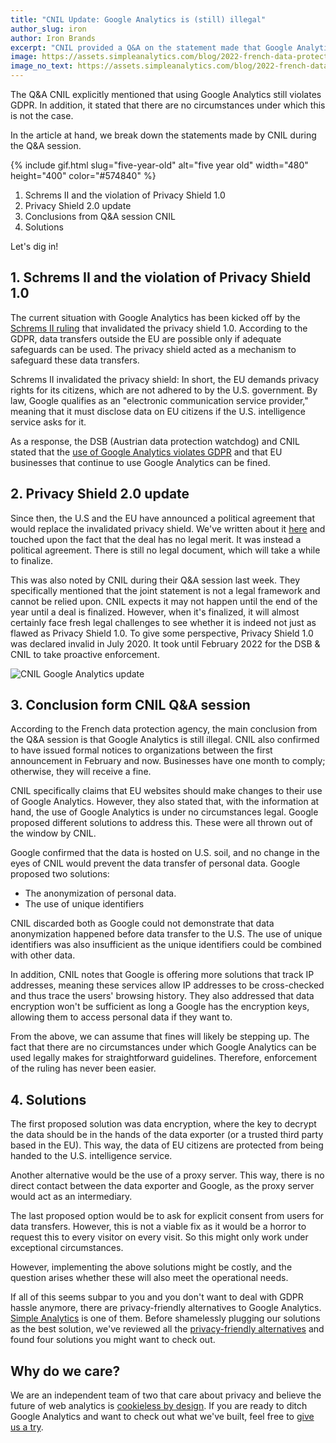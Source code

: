 ```yaml
---
title: "CNIL Update: Google Analytics is (still) illegal"
author_slug: iron
author: Iron Brands
excerpt: "CNIL provided a Q&A on the statement made that Google Analytics violates GDPR"
image: https://assets.simpleanalytics.com/blog/2022-french-data-protection-update-google-analytics-is-still-illegal/social-image.png
image_no_text: https://assets.simpleanalytics.com/blog/2022-french-data-protection-update-google-analytics-is-still-illegal/handcuffs-no-text.png
---
```


The Q&A CNIL explicitly mentioned that using Google Analytics still violates GDPR. In addition, it stated that there are no circumstances under which this is not the case.

In the article at hand, we break down the statements made by CNIL during the Q&A session.

{% include gif.html slug="five-year-old" alt="five year old" width="480" height="400" color="#574840" %}

1.  Schrems II and the violation of Privacy Shield 1.0
2.  Privacy Shield 2.0 update
3.  Conclusions from Q&A session CNIL
4.  Solutions

Let's dig in!

## 1.  Schrems II and the violation of Privacy Shield 1.0

The current situation with Google Analytics has been kicked off by the [Schrems II ruling](https://www.gdprsummary.com/schrems-ii/) that invalidated the privacy shield 1.0. According to the GDPR, data transfers outside the EU are possible only if adequate safeguards can be used. The privacy shield acted as a mechanism to safeguard these data transfers.

Schrems II invalidated the privacy shield: In short, the EU demands privacy rights for its citizens, which are not adhered to by the U.S. government. By law, Google qualifies as an "electronic communication service provider," meaning that it must disclose data on EU citizens if the U.S. intelligence service asks for it.

As a response, the DSB (Austrian data protection watchdog) and CNIL stated that the [use of Google Analytics violates GDPR](https://blog.simpleanalytics.com/france-rules-google-analytics-to-be-in-conflict-with-gdpr-ruling) and that EU businesses that continue to use Google Analytics can be fined.

## 2.  Privacy Shield 2.0 update

Since then, the U.S and the EU have announced a political agreement that would replace the invalidated privacy shield. We've written about it [here](https://blog.simpleanalytics.com/eu-us-privacy-shield-2-0-is-again-a-political-show) and touched upon the fact that the deal has no legal merit. It was instead a political agreement. There is still no legal document, which will take a while to finalize.

This was also noted by CNIL during their Q&A session last week. They specifically mentioned that the joint statement is not a legal framework and cannot be relied upon. CNIL expects it may not happen until the end of the year until a deal is finalized. However, when it's finalized, it will almost certainly face fresh legal challenges to see whether it is indeed not just as flawed as Privacy Shield 1.0. To give some perspective, Privacy Shield 1.0 was declared invalid in July 2020. It took until February 2022 for the DSB & CNIL to take proactive enforcement.

<img src="https://assets.simpleanalytics.com/blog/2022-french-data-protection-update-google-analytics-is-still-illegal/handcuffs-no-text.png" alt="CNIL Google Analytics update" class="border" />
<p class="caption" markdown="1">
</p>

## 3.  Conclusion form CNIL Q&A session

According to the French data protection agency, the main conclusion from the Q&A session is that Google Analytics is still illegal. CNIL also confirmed to have issued formal notices to organizations between the first announcement in February and now. Businesses have one month to comply; otherwise, they will receive a fine.

CNIL specifically claims that EU websites should make changes to their use of Google Analytics. However, they also stated that, with the information at hand, the use of Google Analytics is under no circumstances legal. Google proposed different solutions to address this. These were all thrown out of the window by CNIL.

Google confirmed that the data is hosted on U.S. soil, and no change in the eyes of CNIL would prevent the data transfer of personal data. Google proposed two solutions:

-   The anonymization of personal data. 
-   The use of unique identifiers

CNIL discarded both as Google could not demonstrate that data anonymization happened before data transfer to the U.S. The use of unique identifiers was also insufficient as the unique identifiers could be combined with other data.

In addition, CNIL notes that Google is offering more solutions that track IP addresses, meaning these services allow IP addresses to be cross-checked and thus trace the users' browsing history. They also addressed that data encryption won't be sufficient as long a Google has the encryption keys, allowing them to access personal data if they want to.

From the above, we can assume that fines will likely be stepping up. The fact that there are no circumstances under which Google Analytics can be used legally makes for straightforward guidelines. Therefore, enforcement of the ruling has never been easier. 

## 4.  Solutions

The first proposed solution was data encryption, where the key to decrypt the data should be in the hands of the data exporter (or a trusted third party based in the EU). This way, the data of EU citizens are protected from being handed to the U.S. intelligence service.

Another alternative would be the use of a proxy server. This way, there is no direct contact between the data exporter and Google, as the proxy server would act as an intermediary.

The last proposed option would be to ask for explicit consent from users for data transfers. However, this is not a viable fix as it would be a horror to request this to every visitor on every visit. So this might only work under exceptional circumstances.

However, implementing the above solutions might be costly, and the question arises whether these will also meet the operational needs.

If all of this seems subpar to you and you don't want to deal with GDPR hassle anymore, there are privacy-friendly alternatives to Google Analytics. [Simple Analytics](https://simpleanalytics.com/) is one of them. Before shamelessly plugging our solutions as the best solution, we've reviewed all the [privacy-friendly alternatives](https://blog.simpleanalytics.com/4-privacy-friendly-google-analytics-alternatives) and found four solutions you might want to check out.

## Why do we care?

We are an independent team of two that care about privacy and believe the future of web analytics is [cookieless by design](https://blog.simpleanalytics.com/website-analytics-without-cookies). If you are ready to ditch Google Analytics and want to check out what we've built, feel free to [give us a try](https://simpleanalytics.com/welcome).
